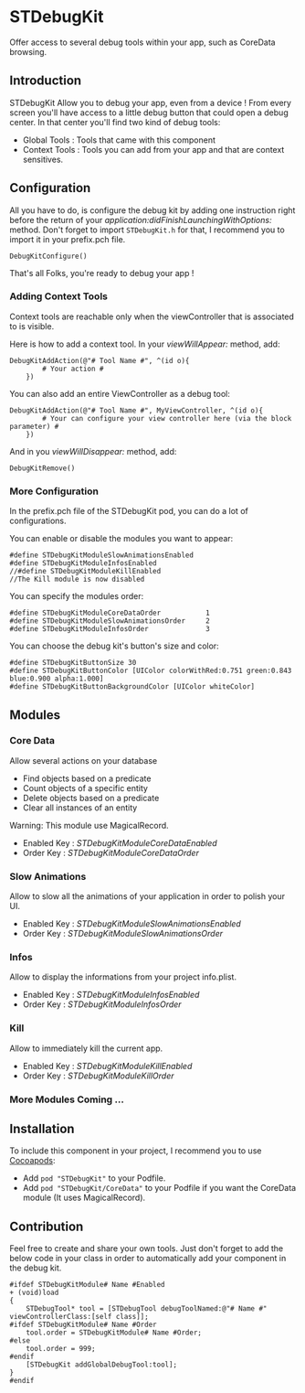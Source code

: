 STDebugKit
==========

Offer access to several debug tools within your app, such as CoreData browsing.

## Introduction

STDebugKit Allow you to debug your app, even from a device !
From every screen you'll have access to a little debug button that could open a debug center.
In that center you'll find two kind of debug tools:
* Global Tools : Tools that came with this component
* Context Tools : Tools you can add from your app and that are context sensitives.

## Configuration

All you have to do, is configure the debug kit by adding one instruction right before the return of your _application:didFinishLaunchingWithOptions:_ method. Don't forget to import `STDebugKit.h` for that, I recommend you to import it in your prefix.pch file.

```
DebugKitConfigure()
```

That's all Folks, you're ready to debug your app !

### Adding Context Tools

Context tools are reachable only when the viewController that is associated to is visible.

Here is how to add a context tool.
In your _viewWillAppear:_ method, add:

```
DebugKitAddAction(@"# Tool Name #", ^(id o){
        # Your action #
    })
```

You can also add an entire ViewController as a debug tool:

```
DebugKitAddAction(@"# Tool Name #", MyViewController, ^(id o){
        # Your can configure your view controller here (via the block parameter) #
    })
```

And in you _viewWillDisappear:_ method, add:

```
DebugKitRemove()
```

### More Configuration

In the prefix.pch file of the STDebugKit pod, you can do a lot of configurations.

You can enable or disable the modules you want to appear:

```
#define STDebugKitModuleSlowAnimationsEnabled
#define STDebugKitModuleInfosEnabled
//#define STDebugKitModuleKillEnabled
//The Kill module is now disabled
```

You can specify the modules order:

```
#define STDebugKitModuleCoreDataOrder           1
#define STDebugKitModuleSlowAnimationsOrder     2
#define STDebugKitModuleInfosOrder              3
```

You can choose the debug kit's button's size and color:

```
#define STDebugKitButtonSize 30
#define STDebugKitButtonColor [UIColor colorWithRed:0.751 green:0.843 blue:0.900 alpha:1.000]
#define STDebugKitButtonBackgroundColor [UIColor whiteColor]
```

## Modules

### Core Data

Allow several actions on your database
 * Find objects based on a predicate
 * Count objects of a specific entity
 * Delete objects based on a predicate
 * Clear all instances of an entity
 
Warning: This module use MagicalRecord.

* Enabled Key : _STDebugKitModuleCoreDataEnabled_
* Order Key : _STDebugKitModuleCoreDataOrder_

### Slow Animations

Allow to slow all the animations of your application in order to polish your UI.

* Enabled Key : _STDebugKitModuleSlowAnimationsEnabled_
* Order Key : _STDebugKitModuleSlowAnimationsOrder_

### Infos

Allow to display the informations from your project info.plist.

* Enabled Key : _STDebugKitModuleInfosEnabled_
* Order Key : _STDebugKitModuleInfosOrder_

### Kill

Allow to immediately kill the current app.

* Enabled Key : _STDebugKitModuleKillEnabled_
* Order Key : _STDebugKitModuleKillOrder_

### More Modules Coming ...

## Installation

To include this component in your project, I recommend you to use [Cocoapods](http://cocoapods.org):
* Add `pod "STDebugKit"` to your Podfile.
* Add `pod "STDebugKit/CoreData"` to your Podfile if you want the CoreData module (It uses MagicalRecord).

## Contribution

Feel free to create and share your own tools.
Just don't forget to add the below code in your class in order to automatically add your component in the debug kit.

```
#ifdef STDebugKitModule# Name #Enabled
+ (void)load
{
    STDebugTool* tool = [STDebugTool debugToolNamed:@"# Name #" viewControllerClass:[self class]];
#ifdef STDebugKitModule# Name #Order
    tool.order = STDebugKitModule# Name #Order;
#else
    tool.order = 999;
#endif
    [STDebugKit addGlobalDebugTool:tool];
}
#endif
```
